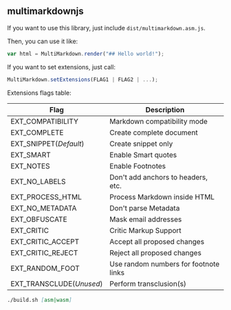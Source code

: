## multimarkdownjs

If you want to use this library, just include `dist/multimarkdown.asm.js`.

Then, you can use it like:
```javascript
var html = MultiMarkdown.render("## Hello world!");
```
If you want to set extensions, just call:
```javascript
MultiMarkdown.setExtensions(FLAG1 | FLAG2 | ...);
```
Extensions flags table:

| Flag | Description |
| --- | --- |
|EXT_COMPATIBILITY|Markdown compatibility mode|
|EXT_COMPLETE|Create complete document|
|EXT_SNIPPET(*Default*)|Create snippet only|
|EXT_SMART|Enable Smart quotes|
|EXT_NOTES|Enable Footnotes|
|EXT_NO_LABELS|Don't add anchors to headers, etc.|
|EXT_PROCESS_HTML|Process Markdown inside HTML|
|EXT_NO_METADATA|Don't parse Metadata|
|EXT_OBFUSCATE|Mask email addresses|
|EXT_CRITIC|Critic Markup Support|
|EXT_CRITIC_ACCEPT|Accept all proposed changes|
|EXT_CRITIC_REJECT|Reject all proposed changes|
|EXT_RANDOM_FOOT|Use random numbers for footnote links|
|EXT_TRANSCLUDE(*Unused*)|Perform transclusion(s)|
```markdown
./build.sh [asm|wasm]

